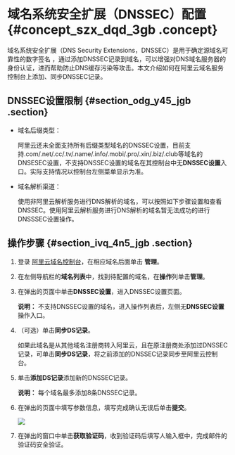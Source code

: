 # 域名系统安全扩展（DNSSEC）配置 {#concept_szx_dqd_3gb .concept}

域名系统安全扩展（DNS Security Extensions，DNSSEC）是用于确定源域名可靠性的数字签名 ，通过添加DNSSEC记录到域名，可以增强对DNS域名服务器的身份认证，进而帮助防止DNS缓存污染等攻击。本文介绍如何在阿里云域名服务控制台上添加、同步DNSSEC记录。

## DNSSEC设置限制 {#section_odg_y45_jgb .section}

-   域名后缀类型：

    阿里云还未全面支持所有后缀类型域名的DNSSEC设置，目前支持.com/.net/.cc/.tv/.name/.info/.mobi/.pro/.xin/.biz/.club等域名的DNSESEC设置，不支持DNSSEC设置的域名在其控制台中无**DNSSEC设置**入口。实际支持情况以控制台左侧菜单显示为准。

-   域名解析渠道：

    使用非阿里云解析服务进行DNS解析的域名，可以按照如下步骤设置和查看DNSSEC。使用阿里云解析服务进行DNS解析的域名暂无法成功的进行DNSSSEC设置操作。


## 操作步骤 {#section_ivq_4n5_jgb .section}

1.  登录 [阿里云域名控制台](https://netcn.console.aliyun.com/core/domain/list)，在相应域名后面单击 **管理**。
2.  在左侧导航栏的**域名列表**中，找到待配置的域名，在**操作**列单击**管理**。
3.  在弹出的页面中单击**DNSSEC设置**，进入DNSSEC设置页面。

    **说明：** 不支持DNSSEC设置的域名，进入操作列表后，左侧无**DNSSEC设置**操作入口。

4.  （可选）单击**同步DS记录**。

    如果此域名是从其他域名注册商转入阿里云，且在原注册商处添加过DNSSEC记录，可单击**同步DS记录**，将之前添加的DNSSEC记录同步至阿里云控制台。

5.  单击**添加DS记录**添加新的DNSSEC记录。

    **说明：** 每个域名最多添加8条DNSSEC记录。

6.  在弹出的页面中填写参数信息，填写完成确认无误后单击**提交**。

    ![](http://static-aliyun-doc.oss-cn-hangzhou.aliyuncs.com/assets/img/85415/154694050236516_zh-CN.png)

7.  在弹出的窗口中单击**获取验证码**，收到验证码后填写人输入框中，完成邮件的验证码安全验证。

